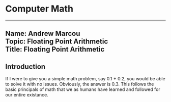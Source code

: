 # Computer Math
---
Name: Andrew Marcou  
Topic: Floating Point Arithmetic  
Title: Floating Point Arithmetic  
----

## Introduction
  If I were to give you a simple math problem, say 0.1 + 0.2, you would be able to solve it with no issues. Obviously, the answer is 0.3. This follows the basic principals of math that we as humans have learned and followed for our entire existance. 
